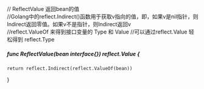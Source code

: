 // ReflectValue 返回bean的值  
//Golang中的reflect.Indirect()函数用于获取v指向的值，即，如果v是nil指针，则Indirect返回零值。如果v不是指针，则Indirect返回v  
//reflect.ValueOf 来得到接口变量的 Type 和 Value 
//可以通过reflect.Value 轻松得到 reflect.Type 
##### func ReflectValue(bean interface{}) reflect.Value {  
	return reflect.Indirect(reflect.ValueOf(bean))  
}  
